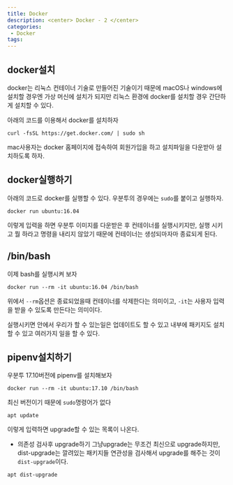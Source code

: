 ```yaml
---
title: Docker
description: <center> Docker - 2 </center>
categories:
 - Docker
tags:
---
```


## docker설치
docker는 리눅스 컨테이너 기술로 만들어진 기술이기 때문에 macOS나 windows에 설치할 경우엔 가상 머신에 설치가 되지만 리눅스 환경에 docker를 설치할 경우 간단하게 설치할 수 있다. 

아래의 코드를 이용해서 docker를 설치하자

```
curl -fsSL https://get.docker.com/ | sudo sh

```

mac사용자는 docker 홈페이지에 접속하여 회원가입을 하고 설치파일을 다운받아 설치하도록 하자.

## docker실행하기
아래의 코드로 docker를 실행할 수 있다.
우분투의 경우에는 `sudo`를 붙이고 실행하자.

```
docker run ubuntu:16.04
```
이렇게 입력을 하면 우분투 이미지를 다운받은 후 컨테이너를 실행시키지만, 실행 시키고 뭘 하라고 명령을 내리지 않았기 때문에 컨테이너는 생성되마자마 종료되게 된다.

## /bin/bash

이제 bash를 실행시켜 보자

```
docker run --rm -it ubuntu:16.04 /bin/bash
```

위에서 `--rm`옵션은 종료되었을때 컨테이너를 삭제한다는 의미이고, `-it`는 사용자 입력을 받을 수 있도록 만든다는 의미이다. 

실행시키면 안에서 우리가 할 수 있는일은 업데이트도 할 수 있고 내부에 패키지도 설치할 수 있고 여러가지 일을 할 수 있다. 

## pipenv설치하기 
 우분투 17.10버전에 pipenv를 설치해보자
 
 ```
 docker run --rm -it ubuntu:17.10 /bin/bash
 ```
 최신 버전이기 때문에 `sudo`명령어가 없다
 
 ```
 apt update
 ```
 이렇게 입력하면 upgrade할 수 있는 목록이 나온다.
 
 - 의존성 검사후 upgrade하기
 그냥upgrade는 무조건 최신으로 upgrade하지만, dist-upgrade는 깔려있는 패키지들 연관성을 검사해서 upgrade를 해주는 것이 `dist-upgrade`이다.
 
```
apt dist-upgrade
```

